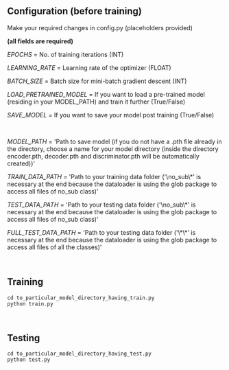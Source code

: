 ## Configuration (before training)

Make your required changes in config.py (placeholders provided)

__(all fields are required)__

*EPOCHS* = No. of training iterations (INT)

*LEARNING_RATE* = Learning rate of the optimizer (FLOAT)

*BATCH_SIZE* = Batch size for mini-batch gradient descent (INT)

*LOAD_PRETRAINED_MODEL* = If you want to load a pre-trained model (residing in your MODEL_PATH) and train it further (True/False)

*SAVE_MODEL* = If you want to save your model post training (True/False)

<br>

*MODEL_PATH* = 'Path to save model (if you do not have a .pth file already in the directory, choose a name for your model directory (inside the directory encoder.pth, decoder.pth and discriminator.pth will be automatically created))'

*TRAIN_DATA_PATH* = 'Path to your training data folder ('\\no_sub\\\*' is necessary at the end because the dataloader is using the glob package to access all files of no_sub class)'

*TEST_DATA_PATH* = 'Path to your testing data folder ('\\no_sub\\\*' is necessary at the end because the dataloader is using the glob package to access all files of no_sub class)'

*FULL_TEST_DATA_PATH* = 'Path to your testing data folder ('\\\*\\\*' is necessary at the end because the dataloader is using the glob package to access all files of all the classes)'

<br>

## Training

```
cd to_particular_model_directory_having_train.py
python train.py
```
<br>

## Testing 

```
cd to_particular_model_directory_having_test.py
python test.py
```